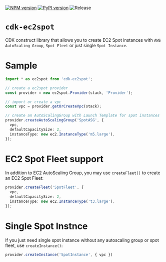 [![NPM version](https://badge.fury.io/js/cdk-ec2spot.svg)](https://badge.fury.io/js/cdk-ec2spot)
[![PyPI version](https://badge.fury.io/py/cdk-ec2spot.svg)](https://badge.fury.io/py/cdk-ec2spot)
![Release](https://github.com/pahud/cdk-ec2spot/workflows/Release/badge.svg)

# `cdk-ec2spot`

CDK construct library that allows you to create EC2 Spot instances with `AWS AutoScaling Group`, `Spot Fleet` or just single `Spot Instance`.

# Sample

```ts
import * as ec2spot from 'cdk-ec2spot';

// create a ec2spot provider
const provider = new ec2spot.Provider(stack, 'Provider');

// import or create a vpc
const vpc = provider.getOrCreateVpc(stack);

// create an AutoScalingGroup with Launch Template for spot instances
provider.createAutoScalingGroup('SpotASG', {
  vpc,
  defaultCapacitySize: 2,
  instanceType: new ec2.InstanceType('m5.large'),
});
```

# EC2 Spot Fleet support

In addition to EC2 AutoScaling Group, you may use `createFleet()` to create an EC2 Spot Fleet:


```ts
provider.createFleet('SpotFleet', {
  vpc,
  defaultCapacitySize: 2,
  instanceType: new ec2.InstanceType('t3.large'),
});
```

# Single Spot Instnce

If you just need single spot instance without any autoscaling group or spot fleet, use `createInstance()`:

```ts
provider.createInstance('SpotInstance', { vpc })
```
